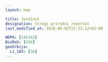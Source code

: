 ```yaml
---
layout: map

title: Jarešnik
designation: Strogi prirodni rezervat
last_modified_at: 2018-06-02T23:12:12+02:00

WDPA: [145142]
BioRaS: [436]
geoSrbija:
  L1_183: [36]
---
```

